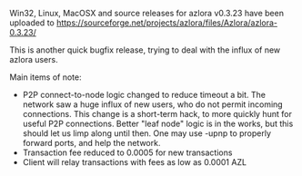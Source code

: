 Win32, Linux, MacOSX and source releases for azlora v0.3.23 have been uploaded to
https://sourceforge.net/projects/azlora/files/Azlora/azlora-0.3.23/

This is another quick bugfix release, trying to deal with the influx of new azlora users.

Main items of note:

* P2P connect-to-node logic changed to reduce timeout a bit.  The network saw a huge influx of new users, who do not permit incoming connections.  This change is a short-term hack, to more quickly hunt for useful P2P connections.  Better "leaf node" logic is in the works, but this should let us limp along until then.  One may use -upnp to properly forward ports, and help the network.
* Transaction fee reduced to 0.0005 for new transactions
* Client will relay transactions with fees as low as 0.0001 AZL
